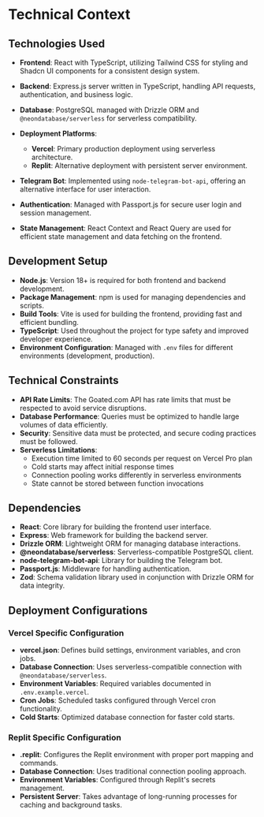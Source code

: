 # Technical Context

## Technologies Used

- **Frontend**: React with TypeScript, utilizing Tailwind CSS for styling and Shadcn UI components for a consistent design system.
- **Backend**: Express.js server written in TypeScript, handling API requests, authentication, and business logic.
- **Database**: PostgreSQL managed with Drizzle ORM and `@neondatabase/serverless` for serverless compatibility.
- **Deployment Platforms**: 
  - **Vercel**: Primary production deployment using serverless architecture.
  - **Replit**: Alternative deployment with persistent server environment.

- **Telegram Bot**: Implemented using `node-telegram-bot-api`, offering an alternative interface for user interaction.
- **Authentication**: Managed with Passport.js for secure user login and session management.
- **State Management**: React Context and React Query are used for efficient state management and data fetching on the frontend.

## Development Setup

- **Node.js**: Version 18+ is required for both frontend and backend development.
- **Package Management**: npm is used for managing dependencies and scripts.
- **Build Tools**: Vite is used for building the frontend, providing fast and efficient bundling.
- **TypeScript**: Used throughout the project for type safety and improved developer experience.
- **Environment Configuration**: Managed with `.env` files for different environments (development, production).

## Technical Constraints

- **API Rate Limits**: The Goated.com API has rate limits that must be respected to avoid service disruptions.
- **Database Performance**: Queries must be optimized to handle large volumes of data efficiently.
- **Security**: Sensitive data must be protected, and secure coding practices must be followed.
- **Serverless Limitations**: 
  - Execution time limited to 60 seconds per request on Vercel Pro plan
  - Cold starts may affect initial response times
  - Connection pooling works differently in serverless environments
  - State cannot be stored between function invocations

## Dependencies

- **React**: Core library for building the frontend user interface.
- **Express**: Web framework for building the backend server.
- **Drizzle ORM**: Lightweight ORM for managing database interactions.
- **@neondatabase/serverless**: Serverless-compatible PostgreSQL client.
- **node-telegram-bot-api**: Library for building the Telegram bot.
- **Passport.js**: Middleware for handling authentication.
- **Zod**: Schema validation library used in conjunction with Drizzle ORM for data integrity.

## Deployment Configurations

### Vercel Specific Configuration
- **vercel.json**: Defines build settings, environment variables, and cron jobs.
- **Database Connection**: Uses serverless-compatible connection with `@neondatabase/serverless`.
- **Environment Variables**: Required variables documented in `.env.example.vercel`.
- **Cron Jobs**: Scheduled tasks configured through Vercel cron functionality.
- **Cold Starts**: Optimized database connection for faster cold starts.

### Replit Specific Configuration
- **.replit**: Configures the Replit environment with proper port mapping and commands.
- **Database Connection**: Uses traditional connection pooling approach.
- **Environment Variables**: Configured through Replit's secrets management.
- **Persistent Server**: Takes advantage of long-running processes for caching and background tasks.
